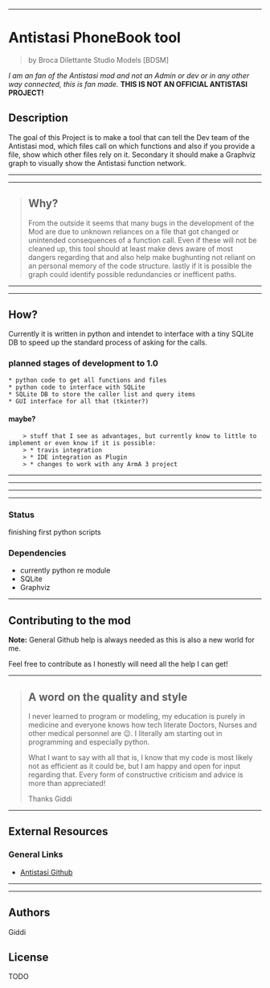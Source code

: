 
---
# Antistasi PhoneBook tool 
> by Broca Dilettante Studio Models [BDSM]

*I am an fan of the Antistasi mod and not an Admin or dev or in any other way connected, this is fan made.* **THIS IS NOT AN OFFICIAL ANTISTASI PROJECT!**

## Description

The goal of this Project is to make a tool that can tell the Dev team of the Antistasi mod, which files call on which functions and also if you provide a file, show which other files rely on it.
Secondary it should make a Graphviz graph to visually show the Antistasi function network.

***
---

> ## Why?
>
> From the outside it seems that many bugs in the development of the Mod are due to unknown reliances on a file that got changed or unintended consequences of a function call.
> Even if these will not be cleaned up, this tool should at least make devs aware of most dangers regarding that and also help make bughunting not reliant on an personal memory of the code structure.
> lastly if it is possible the graph could identify possible redundancies or inefficent paths.
>

***
---

## How?

Currently it is written in python and intendet to interface with a tiny SQLite DB to speed up the standard process of asking for the calls. 

### planned stages of development to 1.0
	* python code to get all functions and files
	* python code to interface with SQLite
	* SQLite DB to store the caller list and query items
	* GUI interface for all that (tkinter?)

#### maybe?
		> stuff that I see as advantages, but currently know to little to implement or even know if it is possible:
		> * travis integration
		> * IDE integration as Plugin
		> * changes to work with any ArmA 3 project

***
---



***
---



### Status

finishing first python scripts

### Dependencies

- currently python re module
- SQLite
- Graphviz

***

## Contributing to the mod

**Note:** General Github help is always needed as this is also a new world for me.

Feel free to contribute as I honestly will need all the help I can get!

***


> ## A word on the quality and style
>
> I never learned to program or modeling, my education is purely in medicine and everyone knows how tech literate Doctors, Nurses and other medical personnel are :wink:.
> I literally am starting out in programming and especially python.
>
> What I want to say with all that is, I know that my code is most likely not as efficient as it could be, but I am happy and open for input regarding that.
> Every form of constructive criticism and advice is more than appreciated!
>
> Thanks
> Giddi

***


## External Resources


### General Links
- [Antistasi Github](https://github.com/official-antistasi-community/A3-Antistasi)


***
---

## Authors

Giddi

## License

TODO

